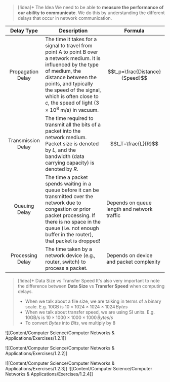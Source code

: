 
> [!idea]+ The Idea
> We need to be able to **measure the performance of our ability to communicate**. We do this by understanding the different delays that occur in network communication.

| Delay Type                          | Description                                                                                                                                                                                                                                                                              | Formula                                     |
| ----------------------------------- | ---------------------------------------------------------------------------------------------------------------------------------------------------------------------------------------------------------------------------------------------------------------------------------------- | ------------------------------------------- |
| <center>Propagation Delay</center>  | The time it takes for a signal to travel from point A to point B over a network medium. It is influenced by the type of medium, the distance between the points, and typically the speed of the signal, which is often close to $c$, the speed of light $(3 \times 10^8$ m/s) in vacuum. | $$t_p=\frac{Distance}{Speed}$$              |
| <center>Transmission Delay</center> | The time required to transmit all the bits of a packet into the network medium. Packet size is denoted by $L$, and the bandwidth (data carrying capacity) is denoted by $R$.                                                                                                             | $$t_T=\frac{L}{R}$$                         |
| <center>Queuing Delay</center>      | The time a packet spends waiting in a queue before it can be transmitted over the network due to congestion or prior packet processing. If there is no space in the queue (i.e. not enough buffer in the router), that packet is dropped!                                                | Depends on queue length and network traffic |
| <center>Processing Delay</center>   | The time taken by a network device (e.g., router, switch) to process a packet.                                                                                                                                                                                                           | Depends on device and packet complexity     |


> [!idea]+ Data Size vs Transfer Speed
> It's also very important to note the difference between **Data Size** vs **Transfer Speed** when computing delays.
> - When we talk about a file size, we are talking in terms of a binary scale. E.g. 10GB is $10\times1024\times1024\times1024\,Bytes$
> - When we talk about transfer speed, we are using SI units. E.g. 10GB/s is $10\times1000\times1000\times1000\,Bytes/s$
> - To convert $Bytes$ into $Bits$, we multiply by $8$

![[Content/Computer Science/Computer Networks & Applications/Exercises/1.2.1]]

![[Content/Computer Science/Computer Networks & Applications/Exercises/1.2.2]]

![[Content/Computer Science/Computer Networks & Applications/Exercises/1.2.3]]
![[Content/Computer Science/Computer Networks & Applications/Exercises/1.2.4]]
